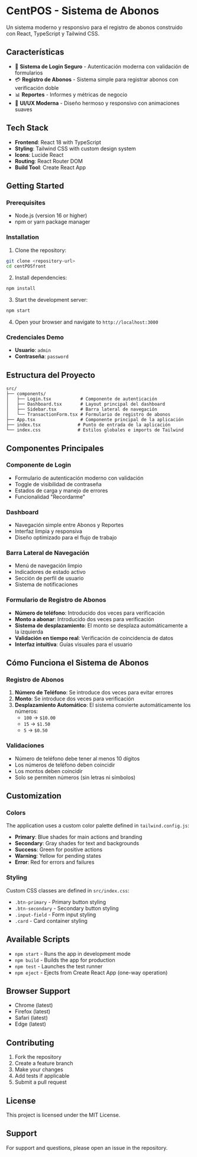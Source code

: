 # CentPOS - Sistema de Abonos

Un sistema moderno y responsivo para el registro de abonos construido con React, TypeScript y Tailwind CSS.

## Características

- 🔐 **Sistema de Login Seguro** - Autenticación moderna con validación de formularios
- 💳 **Registro de Abonos** - Sistema simple para registrar abonos con verificación doble
- 📊 **Reportes** - Informes y métricas de negocio
- 🎨 **UI/UX Moderna** - Diseño hermoso y responsivo con animaciones suaves

## Tech Stack

- **Frontend**: React 18 with TypeScript
- **Styling**: Tailwind CSS with custom design system
- **Icons**: Lucide React
- **Routing**: React Router DOM
- **Build Tool**: Create React App

## Getting Started

### Prerequisites

- Node.js (version 16 or higher)
- npm or yarn package manager

### Installation

1. Clone the repository:
```bash
git clone <repository-url>
cd centPOSfront
```

2. Install dependencies:
```bash
npm install
```

3. Start the development server:
```bash
npm start
```

4. Open your browser and navigate to `http://localhost:3000`

### Credenciales Demo

- **Usuario**: `admin`
- **Contraseña**: `password`

## Estructura del Proyecto

```
src/
├── components/
│   ├── Login.tsx           # Componente de autenticación
│   ├── Dashboard.tsx       # Layout principal del dashboard
│   ├── Sidebar.tsx         # Barra lateral de navegación
│   └── TransactionForm.tsx # Formulario de registro de abonos
├── App.tsx                 # Componente principal de la aplicación
├── index.tsx              # Punto de entrada de la aplicación
└── index.css              # Estilos globales e imports de Tailwind
```

## Componentes Principales

### Componente de Login
- Formulario de autenticación moderno con validación
- Toggle de visibilidad de contraseña
- Estados de carga y manejo de errores
- Funcionalidad "Recordarme"

### Dashboard
- Navegación simple entre Abonos y Reportes
- Interfaz limpia y responsiva
- Diseño optimizado para el flujo de trabajo

### Barra Lateral de Navegación
- Menú de navegación limpio
- Indicadores de estado activo
- Sección de perfil de usuario
- Sistema de notificaciones

### Formulario de Registro de Abonos
- **Número de teléfono**: Introducido dos veces para verificación
- **Monto a abonar**: Introducido dos veces para verificación
- **Sistema de desplazamiento**: El monto se desplaza automáticamente a la izquierda
- **Validación en tiempo real**: Verificación de coincidencia de datos
- **Interfaz intuitiva**: Guías visuales para el usuario

## Cómo Funciona el Sistema de Abonos

### Registro de Abonos
1. **Número de Teléfono**: Se introduce dos veces para evitar errores
2. **Monto**: Se introduce dos veces para verificación
3. **Desplazamiento Automático**: El sistema convierte automáticamente los números:
   - `100` → `$10.00`
   - `15` → `$1.50`
   - `5` → `$0.50`

### Validaciones
- Número de teléfono debe tener al menos 10 dígitos
- Los números de teléfono deben coincidir
- Los montos deben coincidir
- Solo se permiten números (sin letras ni símbolos)

## Customization

### Colors
The application uses a custom color palette defined in `tailwind.config.js`:

- **Primary**: Blue shades for main actions and branding
- **Secondary**: Gray shades for text and backgrounds
- **Success**: Green for positive actions
- **Warning**: Yellow for pending states
- **Error**: Red for errors and failures

### Styling
Custom CSS classes are defined in `src/index.css`:

- `.btn-primary` - Primary button styling
- `.btn-secondary` - Secondary button styling
- `.input-field` - Form input styling
- `.card` - Card container styling

## Available Scripts

- `npm start` - Runs the app in development mode
- `npm build` - Builds the app for production
- `npm test` - Launches the test runner
- `npm eject` - Ejects from Create React App (one-way operation)

## Browser Support

- Chrome (latest)
- Firefox (latest)
- Safari (latest)
- Edge (latest)

## Contributing

1. Fork the repository
2. Create a feature branch
3. Make your changes
4. Add tests if applicable
5. Submit a pull request

## License

This project is licensed under the MIT License.

## Support

For support and questions, please open an issue in the repository.


